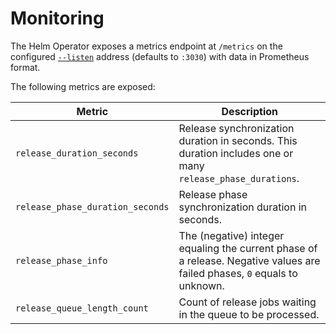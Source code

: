 # Monitoring

The Helm Operator exposes a metrics endpoint at `/metrics`  on the configured
[`--listen`](operator.md#general-flags) address (defaults to `:3030`) with data
in Prometheus format.

The following metrics are exposed:

| Metric | Description
|--------|---
| `release_duration_seconds` | Release synchronization duration in seconds. This duration includes one or many `release_phase_durations`. |
| `release_phase_duration_seconds` | Release phase synchronization duration in seconds. |
| `release_phase_info` | The (negative) integer equaling the current phase of a release. Negative values are failed phases, `0` equals to unknown.
| `release_queue_length_count` | Count of release jobs waiting in the queue to be processed. |
